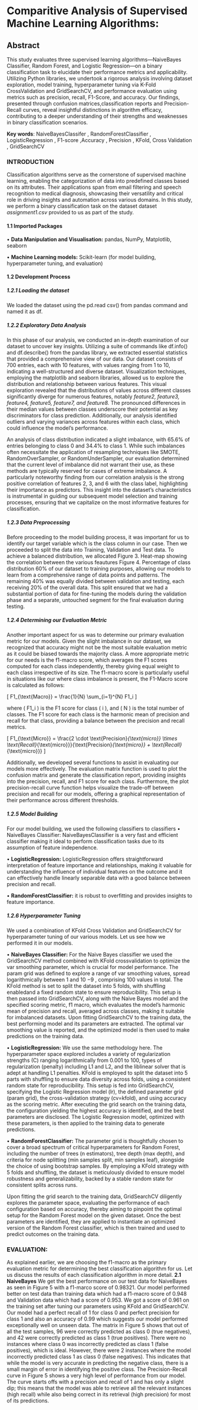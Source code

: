 # Comparitive Analysis of Supervised Machine Learning Algorithms:

## Abstract
This study evaluates three supervised learning algorithms—NaiveBayes Classifier, Random Forest, and Logistic Regression—on a binary classification task to elucidate their performance metrics and applicability. Utilizing Python libraries, we undertook a rigorous analysis involving dataset exploration, model training, hyperparameter tuning via K-Fold CrossValidation and GridSearchCV, and performance evaluation using metrics such as precision, recall, F1-Score, and accuracy. Our findings, presented through confusion matrices,classification reports and Precision-Recall curves, reveal insightful distinctions in algorithm efficacy, contributing to a deeper understanding of their strengths and weaknesses in binary classification scenarios.

**Key words**: NaiveBayesClassifer , RandomForestClassifier , LogisticRegression , F1-score ,Accuracy , Precision , KFold, Cross Validation , GridSearchCV

### INTRODUCTION
Classification algorithms serve as the cornerstone of supervised machine learning, enabling the categorization of data into predefined classes based on its attributes. Their applications span from email filtering and speech recognition to medical diagnosis, showcasing their versatility and critical role in driving insights and automation across various domains. In this study, we perform a binary classification task on the dataset dataset *assignment1.csv* provided to us as part of the study.

#### 1.1 Imported Packages
• **Data Manipulation and Visualisation:** pandas, NumPy, Matplotlib, seaborn

• **Machine Learning models:** Scikit-learn (for model building, hyperparameter tuning, and evaluation)

#### 1.2 Development Process

##### 1.2.1 Loading the dataset
We loaded the dataset using the pd.read csv() from pandas command and named it as df.
##### 1.2.2 Exploratory Data Analysis
In this phase of our analysis, we conducted an in-depth examination of our dataset to uncover key insights. Utilizing a suite of commands like df.info() and df.describe() from the pandas library, we extracted essential statistics that provided a comprehensive view of our data. Our dataset consists of 700 entries, each with 10 features, with values ranging from 1 to 10, indicating a well-structured and diverse dataset. Visualization techniques, employing the matplotlib and seaborn libraries, allowed us to explore the distribution and relationship between various features. This visual exploration revealed that the distributions of values across different classes significantly diverge for numerous features, notably *feature2, feature3, feature4, feature5, feature7, and feature8.* The pronounced differences in their median values between classes underscore their potential as key discriminators for class prediction. Additionally, our analysis identified outliers and varying variances across features within each class, which could influence the model’s performance.

An analysis of class distribution indicated a slight imbalance, with 65.6% of entries belonging to class 0 and 34.4% to class 1. While such imbalances often necessitate the application of resampling techniques like SMOTE, RandomOverSampler, or RandomUnderSampler, our evaluation determined that the current level of imbalance did not warrant their use, as these methods are typically reserved for cases of extreme imbalance. A particularly noteworthy finding from our correlation analysis is the strong positive correlation of features 2, 3, and 6 with the class label, highlighting their importance as predictors. This insight into the dataset’s characteristics is instrumental in guiding our subsequent model selection and training processes, ensuring that we capitalize on the most informative features for classification.

##### 1.2.3 Data Preprocessing

Before proceeding to the model building process, it was important for us to identify our target variable which is the class column in our case. Then we proceeded to split the data into Training, Validation and Test data. To achieve a balanced distribution, we allocated
Figure 3. Heat-map showing the correlation between the various feautures Figure 4. Percentage of class distribution 60% of our dataset to training purposes, allowing our models to learn from a comprehensive range of data points and patterns. The remaining 40% was equally divided between validation and testing, each receiving 20% of the overall data. This split ensured that we had a substantial portion of data for fine-tuning the models during the validation phase and a separate, untouched segment for the final evaluation during testing.

##### 1.2.4 Determining our Evaluation Metric
Another important aspect for us was to determine our primary evaluation metric for our models. Given the slight imbalance in our dataset, we recognized that accuracy might not be the most suitable evaluation metric as it could be biased towards the majority class.
A more appropriate metric for our needs is the f1-macro score, which averages the F1 scores computed for each class independently, thereby giving equal weight to each class irrespective of its size. The f1-macro score is particularly useful in situations like our where class imbalance is present, the F1-Macro score is calculated as follows:

\[ F1_{\text{Macro}} = \frac{1}{N} \sum_{i=1}^{N} F1_i \]

where \( F1_i \) is the F1 score for class \( i \), and \( N \) is the total number of classes. The F1 score for each class is the harmonic mean of precision and recall for that class, providing a balance between the precision and recall metrics.

\[ F1_{\text{Micro}} = \frac{2 \cdot \text{Precision}_{\text{micro}} \times \text{Recall}_{\text{micro}}}{\text{Precision}_{\text{micro}} + \text{Recall}_{\text{micro}}} \]

Additionally, we developed several functions to assist in evaluating our models more effectively. The evaluation matrix function is used to plot the confusion matrix and generate the classification report, providing insights into the precision, recall, and F1 score for each class. Furthermore, the plot precision-recall curve function helps visualize the trade-off between precision and recall for our models, offering a graphical representation of their performance across different thresholds.

##### 1.2.5 Model Building
For our model building, we used the following classifiers to classifiers • NaiveBayes Classifier: NaiveBayesClassifier is a very fast and efficient classifier making it ideal to perform classification tasks due to its assumption of feature independence.

• **LogisticRegression:** LogisticRegression offers straightforward interpretation of feature importance and relationships, making it valuable for understanding the influence of individual features on the outcome and it can effectively handle linearly separable data
with a good balance between precision and recall.

• **RandomForestClassifier:** it is robust to overfitting and provides insights to feature importance.

##### 1.2.6 Hyperparameter Tuning
We used a combination of KFold Cross Validation and GridSearchCV for hyperparameter tuning of our various models. Let us see how we performed it in our models.

• **NaiveBayes Classifier:** For the Naive Bayes classifier we
used the GridSearchCV method combined with KFold crossvalidation to optimize the var smoothing parameter, which is crucial for model performance. The param grid was defined to explore a range of var smoothing values, spread logarithmically between 1 and 10 −9 , comprising 100 values in total. The KFold method is set to split the dataset into 5 folds, with shuffling enabledand a fixed random state to ensure reproducibility. This setup is then passed into GridSearchCV, along with the Naive Bayes model and the specified scoring metric, f1 macro, which evaluates the model’s harmonic mean of precision and recall, averaged across  classes, making it suitable for imbalanced datasets. Upon fitting GridSearchCV to the training data, the best performing model and its parameters are extracted. The optimal var smoothing value is reported, and the optimized model is then used to make predictions on the training data.

• **LogisticRegression:** We use the same methodology here. The hyperparameter space explored includes a variety of regularization strengths (C) ranging logarithmically from 0.001 to 100, types of regularization (penalty) including L1 and L2, and the liblinear
solver that is adept at handling L1 penalties. KFold is employed to split the dataset into 5 parts with shuffling to ensure data diversity across folds, using a consistent random state for reproducibility. This setup is fed into GridSearchCV, specifying the Logistic
Regression model (lr), the defined parameter grid (param grid), the cross-validation strategy (cv=kfold), and using accuracy as the scoring metric. After executing the grid search on the training data, the configuration yielding the highest accuracy is identified, and the best parameters are disclosed. The Logistic Regression model, optimized with these parameters, is then applied to the training data to generate predictions.

• **RandomForestClassifier:** The parameter grid is thoughtfully chosen to cover a broad spectrum of critical hyperparameters for Random Forest, including the number of trees (n estimators), tree depth (max depth), and criteria for node splitting (min samples split, min samples leaf), alongside the choice of using bootstrap samples. By employing a KFold strategy with 5 folds and shuffling, the dataset is meticulously divided to ensure model robustness and generalizability, backed by a stable random state for consistent splits across runs.

Upon fitting the grid search to the training data, GridSearchCV diligently explores the parameter space, evaluating the performance of each configuration based on accuracy, thereby aiming to pinpoint the optimal setup for the Random Forest model on the given
dataset. Once the best parameters are identified, they are applied to instantiate an optimized version of the Random Forest classifier, which is then trained and used to predict outcomes on the training data.


### EVALUATION:

As explained earlier, we are choosing the f1-macro as the primary  evaluation metric for determining the best classification algorithm for us. Let us discuss the results of each classification algorithm in more detail.
**2.1 NaiveBayes**
We get the best performance on our test data for NaiveBayes as seen in Figure 5 with a f1-marco score of 0.98321. Our model performed
better on test data than training data which had a f1-macro score of
0.948 and Validation data which had a score of 0.953. We got a
score of 0.961 on the training set after tuning our parameters using
KFold and GridSearchCV. Our model had a perfect recall of 1 for
class 0 and perfect precision for class 1 and also an accuracy of 0.99
which suggests our model performed exceptionally well on unseen
data.
The matrix in Figure 5 shows that out of all the test samples,
96 were correctly predicted as class 0 (true negatives), and 42 were
correctly predicted as class 1 (true positives). There were no instances where class 0 was incorrectly predicted as class 1 (false
positives), which is ideal. However, there were 2 instances where
the model incorrectly predicted class 1 as class 0 (false negatives).
This indicates that while the model is very accurate in predicting
the negative class, there is a small margin of error in identifying the
positive class.
The Precision-Recall curve in Figure 5 shows a very high level
of performance from our model. The curve starts offs with a precision and recall of 1 and has only a slight dip; this means that the
model was able to retrieve all the relevant instances (high recall)
while also being correct in its retrieval (high precision) for most of
its predictions.
